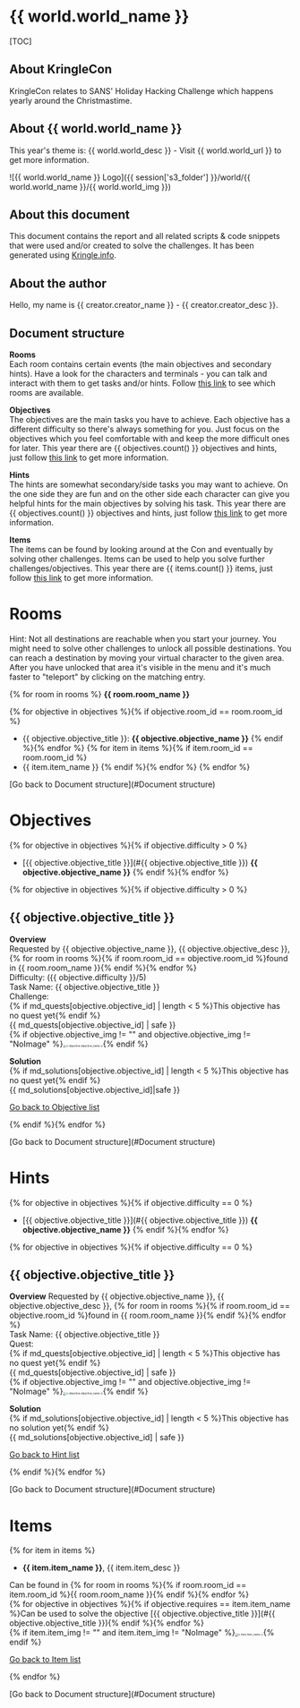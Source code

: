 # {{ world.world_name }}

[TOC]

## About KringleCon

KringleCon relates to SANS' Holiday Hacking Challenge which happens yearly around the Christmastime.

## About {{ world.world_name }}

This year's theme is: {{ world.world_desc }} - Visit {{ world.world_url }} to get more information.

![{{ world.world_name }} Logo]({{ session['s3_folder'] }}/world/{{ world.world_name }}/{{ world.world_img }})

## About this document

This document contains the report and all related scripts & code snippets that were used and/or created to solve the challenges. It has been generated using [Kringle.info](https://kringle.info).

## About the author

Hello, my name is {{ creator.creator_name }} - {{ creator.creator_desc }}.

## Document structure

**Rooms**   
Each room contains certain events (the main objectives and secondary hints). Have a look for the characters and terminals - you can talk and interact with them to get tasks and/or hints. Follow [this link](#Rooms) to see which rooms are available.

**Objectives**   
The objectives are the main tasks you have to achieve. Each objective has a different difficulty so there's always something for you. Just focus on the objectives which you feel comfortable with and keep the more difficult ones for later. This year there are {{ objectives.count() }} objectives and hints, just follow [this link](#Objectives) to get more information.

**Hints**   
The hints are somewhat secondary/side tasks you may want to achieve. On the one side they are fun and on the other side each character can give you helpful hints for the main objectives by solving his task. This year there are {{ objectives.count() }} objectives and hints, just follow [this link](#Hints) to get more information.

**Items**   
The items can be found by looking around at the Con and eventually by solving other challenges. Items can be used to help you solve further challenges/objectives.  This year there are {{ items.count() }} items, just follow [this link](#Items) to get more information.

# Rooms

Hint: Not all destinations are reachable when you start your journey. You might need to solve other challenges to unlock all possible destinations.  You can reach a destination by moving your virtual character to the given area. After you have unlocked that area it's visible in the menu and it's much faster to "teleport" by clicking on the matching entry.

{% for room in rooms %}
**{{ room.room_name }}**   

{% for objective in objectives %}{% if objective.room_id == room.room_id %}
* {{ objective.objective_title }}: **{{ objective.objective_name }}**
{% endif %}{% endfor %}
{% for item in items %}{% if item.room_id == room.room_id %}
* {{ item.item_name }}
{% endif %}{% endfor %}
{% endfor %}

[Go back to Document structure](#Document structure)

# Objectives

{% for objective in objectives %}{% if objective.difficulty > 0 %}
* [{{ objective.objective_title }}](#{{ objective.objective_title }}) **{{ objective.objective_name }}** 
{% endif %}{% endfor %}

{% for objective in objectives %}{% if objective.difficulty > 0 %}
## {{ objective.objective_title }}

**Overview**   
Requested by {{ objective.objective_name }}, {{ objective.objective_desc }}, {% for room in rooms %}{% if room.room_id == objective.room_id %}found in {{ room.room_name }}{% endif %}{% endfor %}   
Difficulty: ({{ objective.difficulty }}/5)   
Task Name: {{ objective.objective_title }}   
Challenge:   
{% if md_quests[objective.objective_id] | length < 5 %}This objective has no quest yet{% endif %}   
{{ md_quests[objective.objective_id] | safe }}   
{% if objective.objective_img != "" and objective.objective_img != "NoImage" %}<img src="{{ session['s3_folder'] }}/world/{{ world.world_name }}/{{ objective.objective_img }}" alt="{{ objective.objective_name }}" style="zoom: 33%;" />{% endif %}

**Solution**   
{% if md_solutions[objective.objective_id] | length < 5 %}This objective has no quest yet{% endif %}   
{{ md_solutions[objective.objective_id]|safe }}

[Go back to Objective list](#Objectives)

{% endif %}{% endfor %}

[Go back to Document structure](#Document structure)

# Hints

{% for objective in objectives %}{% if objective.difficulty == 0 %}
* [{{ objective.objective_title }}](#{{ objective.objective_title }}) **{{ objective.objective_name }}** 
{% endif %}{% endfor %}

{% for objective in objectives %}{% if objective.difficulty == 0 %}
## {{ objective.objective_title }}

**Overview**
Requested by {{ objective.objective_name }}, {{ objective.objective_desc }}, {% for room in rooms %}{% if room.room_id == objective.room_id %}found in {{ room.room_name }}{% endif %}{% endfor %}   
Task Name: {{ objective.objective_title }}   
Quest:   
{% if md_quests[objective.objective_id] | length < 5 %}This objective has no quest yet{% endif %}   
{{ md_quests[objective.objective_id] | safe }}   
{% if objective.objective_img != "" and objective.objective_img != "NoImage" %}<img src="{{ session['s3_folder'] }}/world/{{ world.world_name }}/{{ objective.objective_img }}" alt="{{ objective.objective_name }}" style="zoom: 33%;" />{% endif %}

**Solution**   
{% if md_solutions[objective.objective_id] | length < 5 %}This objective has no solution yet{% endif %}   
{{ md_solutions[objective.objective_id] | safe }}

[Go back to Hint list](#Hints)

{% endif %}{% endfor %}

[Go back to Document structure](#Document structure)

# Items

{% for item in items %}
* **{{ item.item_name }}**, {{ item.item_desc }}

Can be found in {% for room in rooms %}{% if room.room_id == item.room_id %}{{ room.room_name }}{% endif %}{% endfor %}   
{% for objective in objectives %}{% if objective.requires == item.item_name %}Can be used to solve the objective [{{ objective.objective_title }}](#{{ objective.objective_title }}){% endif %}{% endfor %}   
{% if item.item_img != "" and item.item_img != "NoImage" %}<img src="{{ session['s3_folder'] }}/world/{{ world.world_name }}/{{ item.item_img }}" alt="{{ item.item_name }}" style="zoom: 33%;" />{% endif %}

[Go back to Item list](#Items)

{% endfor %}

[Go back to Document structure](#Document structure)
